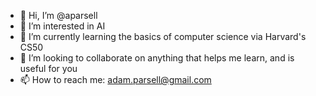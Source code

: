 - 👋 Hi, I’m @aparsell
- 👀 I’m interested in AI
- 🌱 I’m currently learning the basics of computer science via Harvard's CS50
- 💞️ I’m looking to collaborate on anything that helps me learn, and is useful for you
- 📫 How to reach me: adam.parsell@gmail.com

<!---
aparsell/aparsell is a ✨ special ✨ repository because its `README.md` (this file) appears on your GitHub profile.
You can click the Preview link to take a look at your changes.
--->

